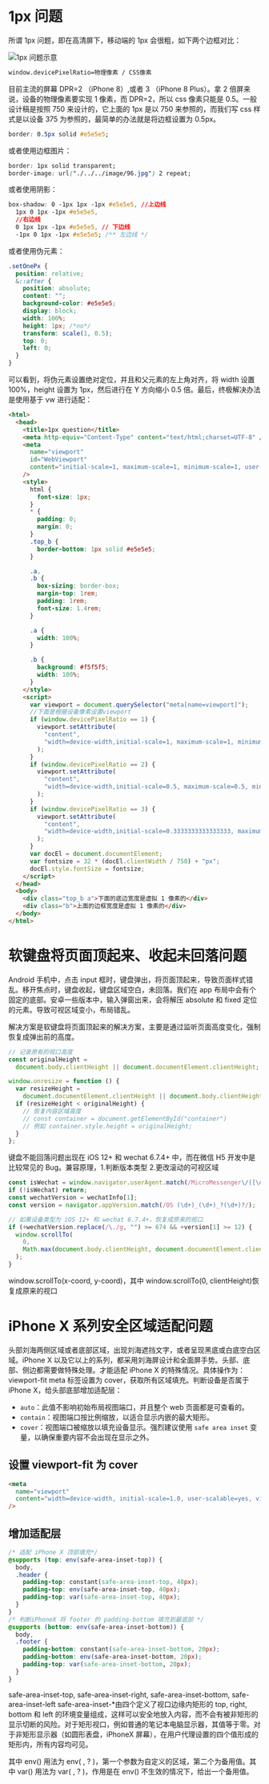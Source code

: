 # 1px 问题

所谓 1px 问题，即在高清屏下，移动端的 1px 会很粗，如下两个边框对比：

![1px 问题示意](https://s1.ax1x.com/2020/10/28/B8Q1ij.png)

```sh
window.devicePixelRatio=物理像素 / CSS像素
```

目前主流的屏幕 DPR=2 （iPhone 8）,或者 3 （iPhone 8 Plus）。拿 2 倍屏来说，设备的物理像素要实现 1 像素，而 DPR=2，所以 css 像素只能是 0.5。一般设计稿是按照 750 来设计的，它上面的 1px 是以 750 来参照的，而我们写 css 样式是以设备 375 为参照的，最简单的办法就是将边框设置为 0.5px。

```css
border: 0.5px solid #e5e5e5;
```

或者使用边框图片：

```css
border: 1px solid transparent;
border-image: url("./../../image/96.jpg") 2 repeat;
```

或者使用阴影：

```css
box-shadow: 0 -1px 1px -1px #e5e5e5, //上边线
  1px 0 1px -1px #e5e5e5,
  //右边线
  0 1px 1px -1px #e5e5e5, // 下边线
  -1px 0 1px -1px #e5e5e5; /** 左边线 */
```

或者使用伪元素：

```css
.setOnePx {
  position: relative;
  &::after {
    position: absolute;
    content: "";
    background-color: #e5e5e5;
    display: block;
    width: 100%;
    height: 1px; /*no*/
    transform: scale(1, 0.5);
    top: 0;
    left: 0;
  }
}
```

可以看到，将伪元素设置绝对定位，并且和父元素的左上角对齐，将 width 设置 100%，height 设置为 1px，然后进行在 Y 方向缩小 0.5 倍。最后，终极解决办法是使用基于 vw 进行适配：

```html
<html>
  <head>
    <title>1px question</title>
    <meta http-equiv="Content-Type" content="text/html;charset=UTF-8" />
    <meta
      name="viewport"
      id="WebViewport"
      content="initial-scale=1, maximum-scale=1, minimum-scale=1, user-scalable=no"
    />
    <style>
      html {
        font-size: 1px;
      }
      * {
        padding: 0;
        margin: 0;
      }
      .top_b {
        border-bottom: 1px solid #e5e5e5;
      }

      .a,
      .b {
        box-sizing: border-box;
        margin-top: 1rem;
        padding: 1rem;
        font-size: 1.4rem;
      }

      .a {
        width: 100%;
      }

      .b {
        background: #f5f5f5;
        width: 100%;
      }
    </style>
    <script>
      var viewport = document.querySelector("meta[name=viewport]");
      //下面是根据设备像素设置viewport
      if (window.devicePixelRatio == 1) {
        viewport.setAttribute(
          "content",
          "width=device-width,initial-scale=1, maximum-scale=1, minimum-scale=1, user-scalable=no"
        );
      }
      if (window.devicePixelRatio == 2) {
        viewport.setAttribute(
          "content",
          "width=device-width,initial-scale=0.5, maximum-scale=0.5, minimum-scale=0.5, user-scalable=no"
        );
      }
      if (window.devicePixelRatio == 3) {
        viewport.setAttribute(
          "content",
          "width=device-width,initial-scale=0.3333333333333333, maximum-scale=0.3333333333333333, minimum-scale=0.3333333333333333, user-scalable=no"
        );
      }
      var docEl = document.documentElement;
      var fontsize = 32 * (docEl.clientWidth / 750) + "px";
      docEl.style.fontSize = fontsize;
    </script>
  </head>
  <body>
    <div class="top_b a">下面的底边宽度是虚拟 1 像素的</div>
    <div class="b">上面的边框宽度是虚拟 1 像素的</div>
  </body>
</html>
```

# 软键盘将页面顶起来、收起未回落问题

Android 手机中，点击 input 框时，键盘弹出，将页面顶起来，导致页面样式错乱。移开焦点时，键盘收起，键盘区域空白，未回落。我们在 app 布局中会有个固定的底部。安卓一些版本中，输入弹窗出来，会将解压 absolute 和 fixed 定位的元素。导致可视区域变小，布局错乱。

解决方案是软键盘将页面顶起来的解决方案，主要是通过监听页面高度变化，强制恢复成弹出前的高度。

```js
// 记录原有的视口高度
const originalHeight =
  document.body.clientHeight || document.documentElement.clientHeight;

window.onresize = function () {
  var resizeHeight =
    document.documentElement.clientHeight || document.body.clientHeight;
  if (resizeHeight < originalHeight) {
    // 恢复内容区域高度
    // const container = document.getElementById("container")
    // 例如 container.style.height = originalHeight;
  }
};
```

键盘不能回落问题出现在 iOS 12+ 和 wechat 6.7.4+ 中，而在微信 H5 开发中是比较常见的 Bug。兼容原理，1.判断版本类型 2.更改滚动的可视区域

```js
const isWechat = window.navigator.userAgent.match(/MicroMessenger\/([\d\.]+)/i);
if (!isWechat) return;
const wechatVersion = wechatInfo[1];
const version = navigator.appVersion.match(/OS (\d+)_(\d+)_?(\d+)?/);

// 如果设备类型为 iOS 12+ 和 wechat 6.7.4+，恢复成原来的视口
if (+wechatVersion.replace(/\./g, "") >= 674 && +version[1] >= 12) {
  window.scrollTo(
    0,
    Math.max(document.body.clientHeight, document.documentElement.clientHeight)
  );
}
```

window.scrollTo(x-coord, y-coord)，其中 window.scrollTo(0, clientHeight)恢复成原来的视口

# iPhone X 系列安全区域适配问题

头部刘海两侧区域或者底部区域，出现刘海遮挡文字，或者呈现黑底或白底空白区域。iPhone X 以及它以上的系列，都采用刘海屏设计和全面屏手势。头部、底部、侧边都需要做特殊处理。才能适配 iPhone X 的特殊情况。具体操作为：viewport-fit meta 标签设置为 cover，获取所有区域填充。判断设备是否属于 iPhone X，给头部底部增加适配层：

- `auto`：此值不影响初始布局视图端口，并且整个 web 页面都是可查看的。
- `contain`：视图端口按比例缩放，以适合显示内嵌的最大矩形。
- `cover`：视图端口被缩放以填充设备显示。强烈建议使用 `safe area inset` 变量，以确保重要内容不会出现在显示之外。

## 设置 viewport-fit 为 cover

```html
<meta
  name="viewport"
  content="width=device-width, initial-scale=1.0, user-scalable=yes, viewport-fit=cover"
/>
```

## 增加适配层

```css
/* 适配 iPhone X 顶部填充*/
@supports (top: env(safe-area-inset-top)) {
  body,
  .header {
    padding-top: constant(safe-area-inset-top, 40px);
    padding-top: env(safe-area-inset-top, 40px);
    padding-top: var(safe-area-inset-top, 40px);
  }
}
/* 判断iPhoneX 将 footer 的 padding-bottom 填充到最底部 */
@supports (bottom: env(safe-area-inset-bottom)) {
  body,
  .footer {
    padding-bottom: constant(safe-area-inset-bottom, 20px);
    padding-bottom: env(safe-area-inset-bottom, 20px);
    padding-top: var(safe-area-inset-bottom, 20px);
  }
}
```

safe-area-inset-top, safe-area-inset-right, safe-area-inset-bottom, safe-area-inset-left safe-area-inset-\*由四个定义了视口边缘内矩形的 top, right, bottom 和 left 的环境变量组成，这样可以安全地放入内容，而不会有被非矩形的显示切断的风险。对于矩形视口，例如普通的笔记本电脑显示器，其值等于零。对于非矩形显示器（如圆形表盘，iPhoneX 屏幕），在用户代理设置的四个值形成的矩形内，所有内容均可见。

其中 env() 用法为 env( <custom-ident>, <declaration-value>? )，第一个参数为自定义的区域，第二个为备用值。其中 var() 用法为 var( <custom-property-name>, <declaration-value>? )，作用是在 env() 不生效的情况下，给出一个备用值。

